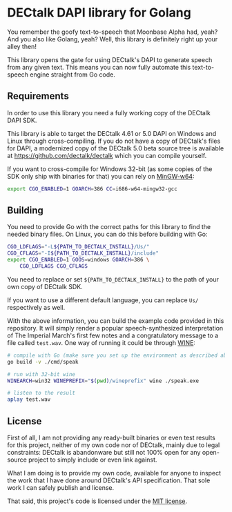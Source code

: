 # DECtalk DAPI library for Golang

You remember the goofy text-to-speech that Moonbase Alpha had, yeah? And you
also like Golang, yeah? Well, this library is definitely right up your alley
then!

This library opens the gate for using DECtalk's DAPI to generate speech from any
given text. This means you can now fully automate this text-to-speech engine
straight from Go code.

## Requirements

In order to use this library you need a fully working copy of the DECtalk DAPI
SDK.

This library is able to target the DECtalk 4.61 or 5.0 DAPI on Windows and Linux
through cross-compiling. If you do not have a copy of DECtalk's files for DAPI,
a modernized copy of the DECtalk 5.0 beta source tree is available at
https://github.com/dectalk/dectalk which you can compile yourself.

If you want to cross-compile for Windows 32-bit (as some copies of the SDK only
ship with binaries for that) you can rely on [MinGW-w64](https://www.mingw-w64.org/):

```bash
export CGO_ENABLED=1 GOARCH=386 CC=i686-w64-mingw32-gcc
```

## Building

You need to provide Go with the correct paths for this library to find the
needed binary files. On Linux, you can do this before building with Go:

```bash
CGO_LDFLAGS="-L${PATH_TO_DECTALK_INSTALL}/Us/"
CGO_CFLAGS="-I${PATH_TO_DECTALK_INSTALL}/include"
export CGO_ENABLED=1 GOOS=windows GOARCH=386 \
    CGO_LDFLAGS CGO_CFLAGS
```

You need to replace or set `${PATH_TO_DECTALK_INSTALL}` to the path of your own copy of DECtalk SDK.

If you want to use a different default language, you can replace `Us/` respectively as well.

With the above information, you can build the example code provided in this
repository. It will simply render a popular speech-synthesized interpretation of
The Imperial March's first few notes and a congratulatory message to a file
called `test.wav`. One way of running it could be through [WINE](https://winehq.org):

```bash
# compile with Go (make sure you set up the environment as described above)
go build -v ./cmd/speak

# run with 32-bit wine
WINEARCH=win32 WINEPREFIX="$(pwd)/wineprefix" wine ./speak.exe

# listen to the result
aplay test.wav
```

## License

First of all, I am not providing any ready-built binaries or even test results
for this project, neither of my own code nor of DECtalk, mainly due to legal
constraints: DECtalk is abandonware but still not 100% open for any open-source
project to simply include or even link against.

What I am doing is to provide my own code, available for anyone to inspect the
work that I have done around DECtalk's API specification. That sole work I can
safely publish and license.

That said, this project's code is licensed under the [MIT license](LICENSE.txt).
